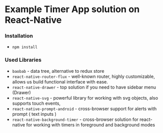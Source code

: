 # Example Timer App solution on React-Native
### Installation
* `npm install`
### Used Libraries
* `baobab` - data tree, alternative to redux store 
* `react-native-router-flux` - well-known router, highly customizable, allows us build functional interface with ease.
* `react-native-drawer` - top solution if you need to have sidebar menu (Drawer)
* `react-native-svg` - powerful library for working with svg objects, also supports touch events,
* `react-native-prompt-android` - cross-browser support for alerts with prompt  ( text inputs )
* `react-native-background-timer` - cross-browser solution for react-native for working with timers in foreground and background modes

